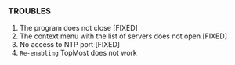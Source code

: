 ### TROUBLES
1. The program does not close									[FIXED]
2. The context menu with the list of servers does not open		[FIXED]
3. No access to NTP port										[FIXED]
4. `Re-enabling` TopMost does not work
